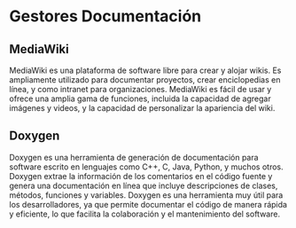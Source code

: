 # Gestores Documentación

## MediaWiki 
MediaWiki es una plataforma de software libre para crear y alojar wikis. 
Es ampliamente utilizado para documentar proyectos, crear enciclopedias en línea, y como intranet para organizaciones. 
MediaWiki es fácil de usar y ofrece una amplia gama de funciones, incluida la capacidad de agregar imágenes y videos, y la capacidad de personalizar la apariencia del wiki.

## Doxygen
Doxygen es una herramienta de generación de documentación para software escrito en lenguajes como C++, C, Java, Python, y muchos otros. 
Doxygen extrae la información de los comentarios en el código fuente y genera una documentación en línea que incluye descripciones de clases, métodos, funciones y variables. 
Doxygen es una herramienta muy útil para los desarrolladores, ya que permite documentar el código de manera rápida y eficiente, lo que facilita la colaboración y el mantenimiento del software.
